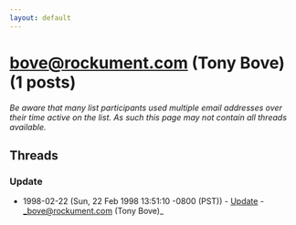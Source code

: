 ```yaml
---
layout: default
---
```


# bove@rockument.com (Tony Bove) (1 posts)

_Be aware that many list participants used multiple email addresses over their time active on the list. As such this page may not contain all threads available._

## Threads

### Update
+ 1998-02-22 (Sun, 22 Feb 1998 13:51:10 -0800 (PST)) - [Update](/archive/1998/02/922804397eb0e2d121b7842db7dc8eef599ece3240c48af5973f560d1cd97673) - _bove@rockument.com (Tony Bove)_

